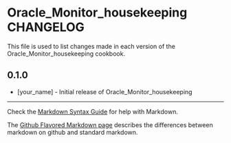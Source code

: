 # Oracle_Monitor_housekeeping CHANGELOG

This file is used to list changes made in each version of the Oracle_Monitor_housekeeping cookbook.

## 0.1.0
- [your_name] - Initial release of Oracle_Monitor_housekeeping

- - -
Check the [Markdown Syntax Guide](http://daringfireball.net/projects/markdown/syntax) for help with Markdown.

The [Github Flavored Markdown page](http://github.github.com/github-flavored-markdown/) describes the differences between markdown on github and standard markdown.
